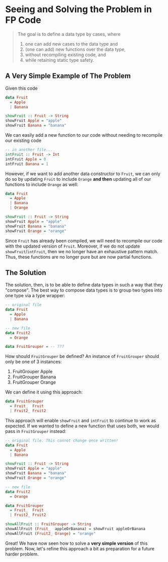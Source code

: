 # Seeing and Solving the Problem in FP Code

> The goal is to define a data type by cases, where
> 1. one can add new cases to the data type and
> 2. (one can add) new functions over the data type,
> 3. without recompiling existing code, and
> 4. while retaining static type safety.

## A Very Simple Example of The Problem

Given this code
```purescript
data Fruit
  = Apple
  | Banana

showFruit :: Fruit -> String
showFruit Apple = "apple"
showFruit Banana = "banana"
```
We can easily add a new function to our code without needing to recompile our existing code
```purescript
-- in another file...
intFruit :: Fruit -> Int
intFruit Apple = 0
intFruit Banana = 1
```
However, if we want to add another data constructor to `Fruit`, we can only do so by updating `Fruit` to include `Orange` **and then** updating all of our functions to include `Orange` as well:
```purescript
data Fruit
  = Apple
  | Banana
  | Orange

showFruit :: Fruit -> String
showFruit Apple = "apple"
showFruit Banana = "banana"
showFruit Orange = "orange"
```
Since `Fruit` has already been compiled, we will need to recompile our code with the updated version of `Fruit`. Moreover, if we do not update `showFruit`/`intFruit`, then we no longer have an exhaustive pattern match. Thus, these functions are no longer pure but are now partial functions.

## The Solution

The solution, then, is to be able to define data types in such a way that they "compose". The best way to compose data types is to group two types into one type via a type wrapper:
```purescript
-- original file
data Fruit
  = Apple
  | Banana

-- new file
data Fruit2
  = Orange

data FruitGrouper = -- ???
```
How should `FruitGrouper` be defined? An instance of `FruitGrouper` should only be one of 3 instances:
1. FruitGrouper Apple
2. FruitGrouper Banana
3. FruitGrouper Orange

We can define it using this approach:
```purescript
data FruitGrouper
  = Fruit_  Fruit
  | Fruit2_ Fruit2
```
This approach will enable `showFruit` and `intFruit` to continue to work as expected. If we wanted to define a new function that uses both, we would pass in `FruitGrouper` instead:
```purescript
-- original file. This cannot change once written!
data Fruit
  = Apple
  | Banana

showFruit :: Fruit -> String
showFruit Apple = "apple"
showFruit Banana = "banana"
showFruit Orange = "orange"

-- new file
data Fruit2
  = Orange

data FruitGrouper
  = Fruit_  Fruit
  | Fruit2_ Fruit2

showAllFruit :: FruitGrouper -> String
showAllFruit (Fruit_  appleOrBanana) = showFruit appleOrBanana
showAllFruit (Fruit2_ Orange) = "orange"
```
Great! We have now seen how to solve a **very simple version** of this problem. Now, let's refine this approach a bit as preparation for a future harder problem.
